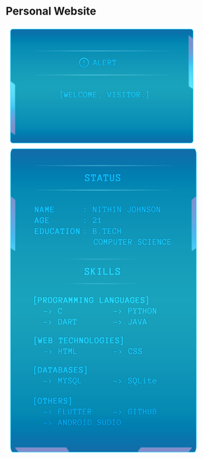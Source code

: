 # Personal Website
![Screenshot](https://github.com/Nithin-Johnson/Nithin-Johnson.github.io/blob/master/Images/System.png)
![Screenshot](https://github.com/Nithin-Johnson/Nithin-Johnson.github.io/blob/master/Images/Status.png)
